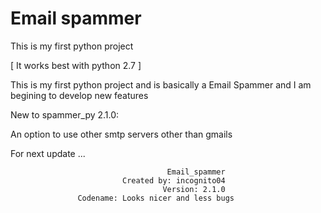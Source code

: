 # Email spammer
This is my first python project

[ It works best with python 2.7 ]
 
This is my first python project and is basically a Email Spammer 
and I am begining to develop new features

New to spammer_py 2.1.0:

An option to use other smtp servers other than gmails

For next update ...

                                       Email_spammer		   
                             Created by: incognito04               
                                      Version: 2.1.0           
                   Codename: Looks nicer and less bugs    
